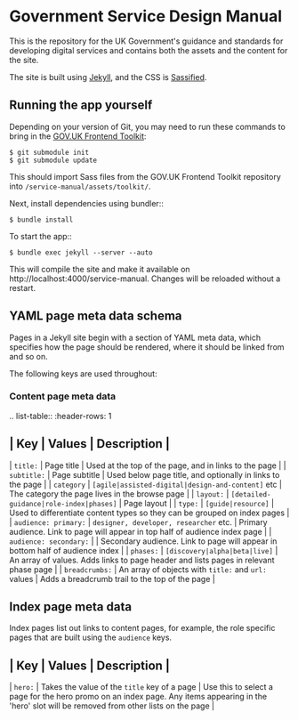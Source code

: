 # Government Service Design Manual

This is the repository for the UK Government's guidance and standards for developing digital services and contains both the assets and the content for the site.

The site is built using [Jekyll](http://jekyllrb.com/), and the CSS is [Sassified](http://sass-lang.com).

## Running the app yourself


Depending on your version of Git, you may need to run these commands to bring in the [GOV.UK Frontend Toolkit](https://github.com/alphagov/govuk_frontend_toolkit):

    $ git submodule init
    $ git submodule update

This should import Sass files from the GOV.UK Frontend Toolkit repository into `/service-manual/assets/toolkit/`.

Next, install dependencies using bundler::

    $ bundle install

To start the app::

    $ bundle exec jekyll --server --auto

This will compile the site and make it available on http://localhost:4000/service-manual. Changes will be reloaded without a restart.


## YAML page meta data schema

Pages in a Jekyll site begin with a section of YAML meta data, which specifies how the page should be rendered, where it should be linked from and so on.

The following keys are used throughout:

### Content page meta data

.. list-table::
  :header-rows: 1

| Key | Values | Description |
------------------------------
| `title:` | Page title | Used at the top of the page, and in links to the page |
| `subtitle:` | Page subtitle | Used below page title, and optionally in links to the page |
| `category` | `[agile|assisted-digital|design-and-content]` etc | The category the page lives in the browse page |
| `layout:` | `[detailed-guidance|role-index|phases]` | Page layout |
| `type:` | `[guide|resource]` | Used to differentiate content types so they can be grouped on index pages |
| `audience: primary:` | `designer, developer, researcher` etc. | Primary audience. Link to page will appear in top half of audience index page |
| `audience: secondary:` | | Secondary audience. Link to page will appear in bottom half of audience index |
| `phases:` | `[discovery|alpha|beta|live]` | An array of values. Adds links to page header and lists pages in relevant phase page |
| `breadcrumbs:` | An array of objects with `title:` and `url:` values | Adds a breadcrumb trail to the top of the page |

Index page meta data
--------------------

Index pages list out links to content pages, for example, the role specific pages that are built using the ``audience`` keys.

| Key | Values | Description |
------------------------------
| `hero:` |  Takes the value of the `title` key of a page | Use this to select a page for the hero promo on an index page. Any items appearing in the 'hero' slot will be removed from other lists on the page |



